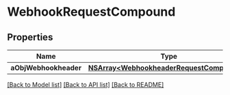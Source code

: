 # WebhookRequestCompound

## Properties
Name | Type | Description | Notes
------------ | ------------- | ------------- | -------------
**aObjWebhookheader** | [**NSArray&lt;WebhookheaderRequestCompound&gt;***](WebhookheaderRequestCompound.md) |  | [optional] 

[[Back to Model list]](../README.md#documentation-for-models) [[Back to API list]](../README.md#documentation-for-api-endpoints) [[Back to README]](../README.md)


